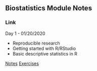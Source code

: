
## Biostatistics Module Notes

### Link

Day 1 - 01/20/2020
 - Reproducible research
 - Getting started with R/RStudio
 - Basic descriptive statistics in R

 [Notes](/lec1.html) [Exercises](/ex1.html) 
